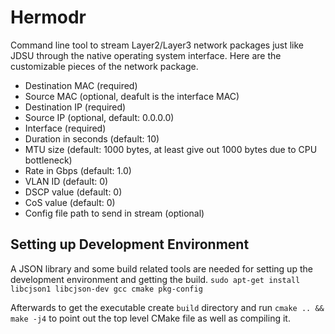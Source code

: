 # Hermodr
Command line tool to stream Layer2/Layer3 network packages just like JDSU through the native operating system interface. Here are the customizable pieces of the network package.

*  Destination MAC (required)
* Source MAC (optional, deafult is the interface MAC)
* Destination IP (required)
* Source IP (optional, default: 0.0.0.0)
* Interface (required)
* Duration in seconds (default: 10)
* MTU size (default: 1000 bytes, at least give out 1000 bytes due to CPU bottleneck)
* Rate in Gbps (default: 1.0)
* VLAN ID (default: 0)
* DSCP value (default: 0)
* CoS value (default: 0)
* Config file path to send in stream (optional)


## Setting up Development Environment
A JSON library and some build related tools are needed for setting up the development environment and getting the build.
`sudo apt-get install libcjson1 libcjson-dev gcc cmake pkg-config`

Afterwards to get the executable create `build` directory and run `cmake .. && make -j4` to point out the top level CMake file as well as compiling it.